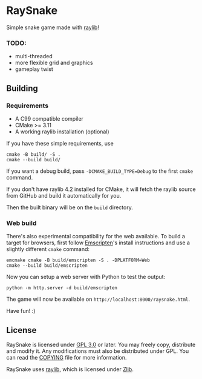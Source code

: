 # RaySnake

Simple snake game made with [raylib][raylib]!

### TODO:
- multi-threaded
- more flexible grid and graphics
- gameplay twist

## Building
### Requirements
- A C99 compatible compiler
- CMake >= 3.11
- A working raylib installation (optional)

If you have these simple requirements, use

```
cmake -B build/ -S .
cmake --build build/
```

If you want a debug build, pass `-DCMAKE_BUILD_TYPE=Debug` to the first `cmake` command.

If you don't have raylib 4.2 installed for CMake, it will fetch the raylib source from GitHub and build it automatically for you.

Then the built binary will be on the `build` directory.

### Web build
There's also experimental compatibility for the web available. To build a target for browsers, first follow [Emscripten][emscripten]'s install instructions and use a slightly different `cmake` command:

```
emcmake cmake -B build/emscripten -S . -DPLATFORM=Web
cmake --build build/emscripten
```

Now you can setup a web server with Python to test the output:

```
python -m http.server -d build/emscripten
```

The game will now be available on `http://localhost:8000/raysnake.html`.

Have fun! :)

## License
RaySnake is licensed under [GPL 3.0][GPLv3] or later. You may freely copy, distribute and modify it. Any modifications must also be distributed under GPL. You can read the [COPYING](./COPYING) file for more information.

RaySnake uses [raylib][raylib repo], which is licensed under [Zlib][raylib license].

[raylib]: https://www.raylib.com/
[emscripten]: https://emscripten.org/docs/getting_started/downloads.html
[GPLv3]: https://www.gnu.org/licenses/gpl-3.0.html
[raylib repo]: https://github.com/raysan5/raylib
[raylib license]: https://github.com/raysan5/raylib/blob/master/LICENSE

